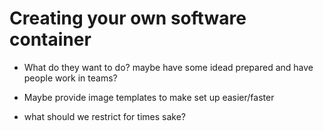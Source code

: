 # Creating your own software container

- What do they want to do? maybe have some idead prepared and have people work in teams?

- Maybe provide image templates to make set up easier/faster
- what should we restrict for times sake?



